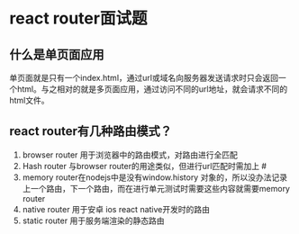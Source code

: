 # react router面试题

## 什么是单页面应用

单页面就是只有一个index.html，通过url或域名向服务器发送请求时只会返回一个html。与之相对的就是多页面应用，通过访问不同的url地址，就会请求不同的html文件。

## react router有几种路由模式？

1. browser router 用于浏览器中的路由模式，对路由进行全匹配
2. Hash router 与browser router的用途类似，但进行url匹配时需加上 #
3. memory router在nodejs中是没有window.history 对象的，所以没办法记录上一个路由，下一个路由，而在进行单元测试时需要这些内容就需要memory router
4. native router 用于安卓 ios react native开发时的路由
5. static router 用于服务端渲染的静态路由